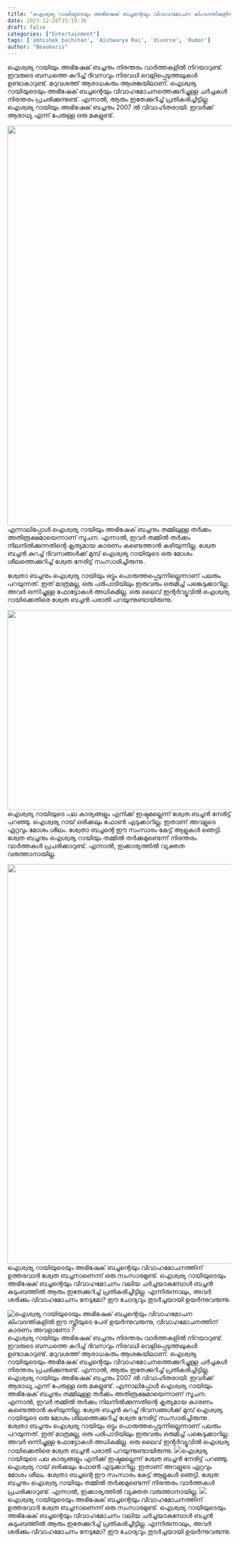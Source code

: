 ```yaml
---
title: "ഐശ്വര്യ റായിയുടെയും അഭിഷേക് ബച്ചന്റെയും വിവാഹമോചന കിംവദന്തികളിൽ ഈ സ്ത്രീയുടെ പേര് ഉയർന്നുവരുന്നു, വിവാഹമോചനത്തിന് കാരണം അവളാണോ ?"
date: 2023-12-28T15:19:36
draft: false
categories: ["Entertainment"]
tags: ['abhishek bachchan', 'Aishwarya Rai', 'divorce', 'Rumor']
author: "Beaumaris"
---
```


ഐശ്വര്യ റായിയും അഭിഷേക് ബച്ചനും നിരന്തരം വാർത്തകളിൽ നിറയാറുണ്ട്. ഇവരുടെ ബന്ധത്തെ കുറിച്ച് ദിവസവും നിരവധി വെളിപ്പെടുത്തലുകൾ ഉണ്ടാകാറുണ്ട്. മറുവശത്ത് ആരാധകരും ആശങ്കയിലാണ്. ഐശ്വര്യ റായിയുടെയും അഭിഷേക് ബച്ചന്റെയും വിവാഹമോചനത്തെക്കുറിച്ചുള്ള ചർച്ചകൾ നിരന്തരം പ്രചരിക്കുന്നുണ്ട്. എന്നാൽ, ആരും ഇതേക്കുറിച്ച് പ്രതികരിച്ചിട്ടില്ല. ഐശ്വര്യ റായിയും അഭിഷേക് ബച്ചനും 2007 ൽ വിവാഹിതരായി. ഇവർക്ക് ആരാധ്യ എന്ന് പേരുള്ള ഒരു മകളുണ്ട്.

<img class="size-full wp-image-435872 aligncenter" src="https://cdn.boolokam.com/articles/2023/12/DQQQQ.webp" alt="" width="1599" height="900" />എന്നാലിപ്പോൾ ഐശ്വര്യ റായിയും അഭിഷേക് ബച്ചനും തമ്മിലുള്ള തർക്കം അതിരൂക്ഷമായെന്നാണ് സൂചന. എന്നാൽ, ഇവർ തമ്മിൽ തർക്കം നിലനിൽക്കുന്നതിന്റെ കൃത്യമായ കാരണം കണ്ടെത്താൻ കഴിയുന്നില്ല. ശ്വേത ബച്ചൻ കുറച്ച് ദിവസങ്ങൾക്ക് മുമ്പ് ഐശ്വര്യ റായിയുടെ ഒരു മോശം ശീലത്തെക്കുറിച്ച് ശ്വേത നേരിട്ട് സംസാരിച്ചിരുന്നു .

ശ്വേതാ ബച്ചനും ഐശ്വര്യ റായിയും ഒട്ടും പൊരുത്തപ്പെടുന്നില്ലെന്നാണ് പലരും പറയുന്നത്. ഇത് മാത്രമല്ല, ഒരു പരിപാടിയിലും ഇരുവരും ഒരുമിച്ച് പങ്കെടുക്കാറില്ല. അവർ ഒന്നിച്ചുള്ള ഫോട്ടോകൾ അധികമില്ല. ഒരു ലൈവ് ഇന്റർവ്യൂവിൽ ഐശ്വര്യ റായിക്കെതിരെ ശ്വേത ബച്ചൻ പരാതി പറയുന്നുണ്ടായിരുന്നു.

<img class="size-full wp-image-435873 aligncenter" src="https://cdn.boolokam.com/articles/2023/12/DQQDQDDQ-1.webp" alt="" width="600" height="450" />ഐശ്വര്യ റായിയുടെ പല കാര്യങ്ങളും എനിക്ക് ഇഷ്ടമല്ലെന്ന് ശ്വേത ബച്ചൻ നേരിട്ട് പറഞ്ഞു. ഐശ്വര്യ റായ് ഒരിക്കലും ഫോൺ എടുക്കാറില്ല. ഇതാണ് അവളുടെ ഏറ്റവും മോശം ശീലം. ശ്വേതാ ബച്ചന്റെ ഈ സംസാരം കേട്ട് ആളുകൾ ഞെട്ടി. ശ്വേത ബച്ചനും ഐശ്വര്യ റായിയും തമ്മിൽ തർക്കമുണ്ടെന്ന് നിരന്തരം വാർത്തകൾ പ്രചരിക്കാറുണ്ട്. എന്നാൽ, ഇക്കാര്യത്തിൽ വ്യക്തത വരുത്താനായില്ല.

<img class="size-full wp-image-435874 aligncenter" src="https://cdn.boolokam.com/articles/2023/12/WFFWWFFFF.webp" alt="" width="1600" height="899" />ഐശ്വര്യ റായിയുടെയും അഭിഷേക് ബച്ചന്റെയും വിവാഹമോചനത്തിന് ഉത്തരവാദി ശ്വേത ബച്ചനാണെന്ന് ഒരു സംസാരമുണ്ട്. ഐശ്വര്യ റായിയുടെയും അഭിഷേക് ബച്ചന്റെയും വിവാഹമോചനം വലിയ ചർച്ചയാകുമ്പോൾ ബച്ചൻ കുടുംബത്തിൽ ആരും ഇതേക്കുറിച്ച് പ്രതികരിച്ചിട്ടില്ല. എന്നിരുന്നാലും, അവർ ശരിക്കും വിവാഹമോചനം നേടുമോ? ഈ ചോദ്യവും തുടർച്ചയായി ഉയർന്നുവരുന്നു.


![ഐശ്വര്യ റായിയുടെയും അഭിഷേക് ബച്ചന്റെയും വിവാഹമോചന കിംവദന്തികളിൽ ഈ സ്ത്രീയുടെ പേര് ഉയർന്നുവരുന്നു, വിവാഹമോചനത്തിന് കാരണം അവളാണോ ?](https://cdn.boolokam.com/articles/2023/12/DQQQQ.webp)ഐശ്വര്യ റായിയും അഭിഷേക് ബച്ചനും നിരന്തരം വാർത്തകളിൽ നിറയാറുണ്ട്. ഇവരുടെ ബന്ധത്തെ കുറിച്ച് ദിവസവും നിരവധി വെളിപ്പെടുത്തലുകൾ ഉണ്ടാകാറുണ്ട്. മറുവശത്ത് ആരാധകരും ആശങ്കയിലാണ്. ഐശ്വര്യ റായിയുടെയും അഭിഷേക് ബച്ചന്റെയും വിവാഹമോചനത്തെക്കുറിച്ചുള്ള ചർച്ചകൾ നിരന്തരം പ്രചരിക്കുന്നുണ്ട്. എന്നാൽ, ആരും ഇതേക്കുറിച്ച് പ്രതികരിച്ചിട്ടില്ല. ഐശ്വര്യ റായിയും അഭിഷേക് ബച്ചനും 2007 ൽ വിവാഹിതരായി. ഇവർക്ക് ആരാധ്യ എന്ന് പേരുള്ള ഒരു മകളുണ്ട്. എന്നാലിപ്പോൾ ഐശ്വര്യ റായിയും അഭിഷേക് ബച്ചനും തമ്മിലുള്ള തർക്കം അതിരൂക്ഷമായെന്നാണ് സൂചന. എന്നാൽ, ഇവർ തമ്മിൽ തർക്കം നിലനിൽക്കുന്നതിന്റെ കൃത്യമായ കാരണം കണ്ടെത്താൻ കഴിയുന്നില്ല. ശ്വേത ബച്ചൻ കുറച്ച് ദിവസങ്ങൾക്ക് മുമ്പ് ഐശ്വര്യ റായിയുടെ ഒരു മോശം ശീലത്തെക്കുറിച്ച് ശ്വേത നേരിട്ട് സംസാരിച്ചിരുന്നു . ശ്വേതാ ബച്ചനും ഐശ്വര്യ റായിയും ഒട്ടും പൊരുത്തപ്പെടുന്നില്ലെന്നാണ് പലരും പറയുന്നത്. ഇത് മാത്രമല്ല, ഒരു പരിപാടിയിലും ഇരുവരും ഒരുമിച്ച് പങ്കെടുക്കാറില്ല. അവർ ഒന്നിച്ചുള്ള ഫോട്ടോകൾ അധികമില്ല. ഒരു ലൈവ് ഇന്റർവ്യൂവിൽ ഐശ്വര്യ റായിക്കെതിരെ ശ്വേത ബച്ചൻ പരാതി പറയുന്നുണ്ടായിരുന്നു. ![](https://cdn.boolokam.com/articles/2023/12/DQQDQDDQ-1.webp)ഐശ്വര്യ റായിയുടെ പല കാര്യങ്ങളും എനിക്ക് ഇഷ്ടമല്ലെന്ന് ശ്വേത ബച്ചൻ നേരിട്ട് പറഞ്ഞു. ഐശ്വര്യ റായ് ഒരിക്കലും ഫോൺ എടുക്കാറില്ല. ഇതാണ് അവളുടെ ഏറ്റവും മോശം ശീലം. ശ്വേതാ ബച്ചന്റെ ഈ സംസാരം കേട്ട് ആളുകൾ ഞെട്ടി. ശ്വേത ബച്ചനും ഐശ്വര്യ റായിയും തമ്മിൽ തർക്കമുണ്ടെന്ന് നിരന്തരം വാർത്തകൾ പ്രചരിക്കാറുണ്ട്. എന്നാൽ, ഇക്കാര്യത്തിൽ വ്യക്തത വരുത്താനായില്ല. ![](https://cdn.boolokam.com/articles/2023/12/WFFWWFFFF.webp)ഐശ്വര്യ റായിയുടെയും അഭിഷേക് ബച്ചന്റെയും വിവാഹമോചനത്തിന് ഉത്തരവാദി ശ്വേത ബച്ചനാണെന്ന് ഒരു സംസാരമുണ്ട്. ഐശ്വര്യ റായിയുടെയും അഭിഷേക് ബച്ചന്റെയും വിവാഹമോചനം വലിയ ചർച്ചയാകുമ്പോൾ ബച്ചൻ കുടുംബത്തിൽ ആരും ഇതേക്കുറിച്ച് പ്രതികരിച്ചിട്ടില്ല. എന്നിരുന്നാലും, അവർ ശരിക്കും വിവാഹമോചനം നേടുമോ? ഈ ചോദ്യവും തുടർച്ചയായി ഉയർന്നുവരുന്നു.
